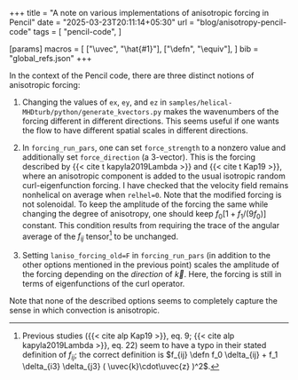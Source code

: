 +++
title = "A note on various implementations of anisotropic forcing in Pencil"
date = "2025-03-23T20:11:14+05:30"
url = "blog/anisotropy-pencil-code"
tags = [
	"pencil-code",
	]

[params]
	macros = [
		["\\uvec", "\\hat{#1}"],
		["\\defn", "\\equiv"],
		]
	bib = "global_refs.json"
+++

In the context of the Pencil code, there are three distinct notions of anisotropic forcing:

<!--more-->

1.
	Changing the values of `ex`, `ey`, and `ez` in `samples/helical-MHDturb/python/generate_kvectors.py` makes the wavenumbers of the forcing different in different directions.
	This seems useful if one wants the flow to have different spatial scales in different directions.

1.
	In `forcing_run_pars`, one can set `force_strength` to a nonzero value and additionally set `force_direction` (a 3-vector).
	This is the forcing described by {{< cite t kapyla2019Lambda >}} and {{< cite t Kap19 >}}, where an anisotropic component is added to the usual isotropic random curl-eigenfunction forcing.
	I have checked that the velocity field remains nonhelical on average when `relhel=0`.
	Note that the modified forcing is not solenoidal.
	To keep the amplitude of the forcing the same while changing the degree of anisotropy, one should keep $f_0 \left[ 1 + f_1/ \left( 9f_0 \right)\right]$ constant.
	This condition results from requiring the trace of the angular average of the $f_{ij}$ tensor[^note_defn_fij] to be unchanged.

1.
	Setting `laniso_forcing_old=F` in `forcing_run_pars` (in addition to the other options mentioned in the previous point) scales the amplitude of the forcing depending on the *direction* of $\vec{k}$.
	Here, the forcing is still in terms of eigenfunctions of the curl operator.

[^note_defn_fij]: Previous studies ({{< cite alp Kap19 >}}, eq. 9; {{< cite alp kapyla2019Lambda >}}, eq. 22) seem to have a typo in their stated definition of $f_{ij}$; the correct definition is $f_{ij} \defn f_0 \delta_{ij} + f_1 \delta_{i3} \delta_{j3} ( \uvec{k}\cdot\uvec{z} )^2$.

Note that none of the described options seems to completely capture the sense in which convection is anisotropic.
